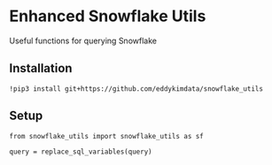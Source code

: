 # Enhanced Snowflake Utils
Useful functions for querying Snowflake

## Installation
```
!pip3 install git+https://github.com/eddykimdata/snowflake_utils
```

## Setup
```
from snowflake_utils import snowflake_utils as sf
```

```
query = replace_sql_variables(query)
```
